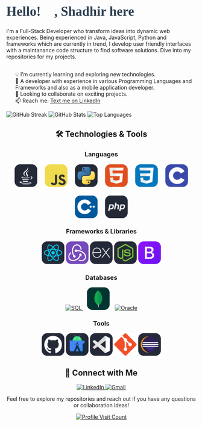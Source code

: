 <div align="left">
  <h1 style="font-family: 'Times New Roman', Times, serif; font-size: 2.5em; color: #2c3e50;">Hello! 👋, Shadhir here </h1>
  <div align="left">
  <p>I'm a Full-Stack Developer who transform ideas into dynamic web experiences. Being experienced in Java, JavaScript, Python and frameworks which are currently in trend, I develop user friendly interfaces with a maintanance code structure to find software solutions. Dive into my repositories for my projects.</p>
  </div>
</div>


  <h2> </h2>
  <div align="left">
  <ul style="list-style-type:none;">
    <li>💡 I’m currently learning and exploring new technologies.</li>
    <li>💼 A developer with experience in various Programming Languages and Frameworks and also as a mobile application developer.</li>
    <li>👯 Looking to collaborate on exciting projects.</li>
    <li>📫 Reach me: <a href="https://www.linkedin.com/in/shadhir-fawz-30739730a/">Text me on LinkedIn</a></li>
  </ul>
</div>


<div>
  <img src="https://github-readme-streak-stats.herokuapp.com/?user=shadhirfawz&theme=tokyonight&hide_border=false&ring=FF8C00&fire=FF8C00&currStreakLabel=FF8C00" alt="GitHub Streak" />
  <img src="https://github-readme-stats.vercel.app/api?username=shadhirfawz&theme=tokyonight&hide_border=false&include_all_commits=false&count_private=false" alt="GitHub Stats" />
  <img src="https://github-readme-stats.vercel.app/api/top-langs/?username=shadhirfawz&theme=tokyonight&hide_border=false&include_all_commits=false&count_private=false&layout=compact&card_width=495&card_height=1000" alt="Top Languages" />
</div>


<div align="center">
  <h2>🛠️ Technologies & Tools</h2>

  <h3>Languages</h3>
  <div style="display: flex; justify-content: center; gap: 20px; flex-wrap: wrap;">
    <a href="https://www.java.com"><img src="https://raw.githubusercontent.com/tandpfun/skill-icons/main/icons/Java-Dark.svg" alt="Java" width="60" height="60"/></a>
    <a href="https://www.javascript.com"><img src="https://raw.githubusercontent.com/tandpfun/skill-icons/main/icons/JavaScript.svg" alt="JavaScript" width="60" height="60"/></a>
    <a href="https://www.python.org"><img src="https://raw.githubusercontent.com/tandpfun/skill-icons/main/icons/Python-Dark.svg" alt="Python" width="60" height="60"/></a>
    <a href="https://developer.mozilla.org/en-US/docs/Web/HTML"><img src="https://raw.githubusercontent.com/tandpfun/skill-icons/main/icons/HTML.svg" alt="HTML5" width="60" height="60"/></a>
    <a href="https://developer.mozilla.org/en-US/docs/Web/CSS"><img src="https://raw.githubusercontent.com/tandpfun/skill-icons/main/icons/CSS.svg" alt="CSS3" width="60" height="60"/></a>
    <a href="https://www.iso.org/standard/74528.html"><img src="https://raw.githubusercontent.com/tandpfun/skill-icons/main/icons/C.svg" alt="C" width="60" height="60"/></a>
    <a href="https://cpp-lang.net/"><img src="https://raw.githubusercontent.com/tandpfun/skill-icons/main/icons/CPP.svg" alt="C++" width="60" height="60"/></a>
    <a href="https://www.php.net/"><img src="https://raw.githubusercontent.com/tandpfun/skill-icons/main/icons/PHP-Dark.svg" alt="PHP" width="60" height="60"/></a>
  </div>

  <h3>Frameworks & Libraries</h3>
  <p>
    <a href="https://reactjs.org"><img src="https://raw.githubusercontent.com/tandpfun/skill-icons/main/icons/React-Dark.svg" alt="React" width="60" height="60"/></a>
    <a href="https://redux.js.org"><img src="https://raw.githubusercontent.com/tandpfun/skill-icons/main/icons/Redux.svg" alt="Redux" width="60" height="60"/></a>
    <a href="https://expressjs.com"><img src="https://raw.githubusercontent.com/tandpfun/skill-icons/main/icons/ExpressJS-Dark.svg" alt="Express.js" width="60" height="60"/></a>
    <a href="https://nodejs.org/en"><img src="https://raw.githubusercontent.com/tandpfun/skill-icons/main/icons/NodeJS-Dark.svg" alt="Node.js" width="60" height="60"/></a>
    <a href="https://getbootstrap.com"><img src="https://raw.githubusercontent.com/tandpfun/skill-icons/main/icons/Bootstrap.svg" alt="Bootstrap" width="60" height="60"/>
</a>

  </p>

  <h3>Databases</h3>
  <p>
    <a href="https://www.mysql.com" style="margin: 0 10px;"><img src="https://cdn.jsdelivr.net/gh/devicons/devicon/icons/mysql/mysql-original-wordmark.svg" alt="SQL" width="60" height="60"/>
    <a href="https://www.mongodb.com/"><img src="https://raw.githubusercontent.com/tandpfun/skill-icons/main/icons/MongoDB.svg" alt="MongoDB" width="60" height="60"/></a>
    <a href="https://www.oracle.com" style="margin: 0 10px;">
    <img src="https://cdn.jsdelivr.net/gh/devicons/devicon/icons/oracle/oracle-original.svg" alt="Oracle" width="60" height="60"/>
</a>
  </p>
  

  <h3>Tools</h3>
  <p>
    <a href="https://github.com/ShadhirFawz"><img src="https://raw.githubusercontent.com/tandpfun/skill-icons/main/icons/Github-Dark.svg" alt="GitHub" width="60" height="60"/></a>
    <a href="https://developer.android.com/studio"><img src="https://raw.githubusercontent.com/tandpfun/skill-icons/main/icons/AndroidStudio-Dark.svg" alt="Android Studio" width="60" height="60"/></a>
    <a href="https://code.visualstudio.com/"><img src="https://raw.githubusercontent.com/tandpfun/skill-icons/main/icons/VSCode-Dark.svg" alt="Visual Studio" width="60" height="60"/></a>
    <a href="https://git-scm.com"><img src="https://raw.githubusercontent.com/devicons/devicon/master/icons/git/git-plain.svg" alt="Git" width="60" height="60"/></a>
    <a href="https://www.eclipse.org/ide/"><img src="https://raw.githubusercontent.com/tandpfun/skill-icons/main/icons/Eclipse-Dark.svg" alt="Eclipse IDE" width="60" height="60"/></a>
  </p>
</div>

<div align="center">
  <h2>🔗 Connect with Me</h2>
  <p>
    <a href="https://www.linkedin.com/in/shadhir-fawz-30739730a/">
      <img src="https://img.shields.io/badge/LinkedIn-0077B5?style=for-the-badge&logo=linkedin&logoColor=white" alt="LinkedIn"/>
    </a>
     <a href="mailto:shadhirfawz19@gmail.com">
      <img src="https://img.shields.io/badge/Gmail-D14836?style=for-the-badge&logo=gmail&logoColor=white" alt="Gmail"/>
    </a>
  </p>
</div>

<div align="center">
  <p>Feel free to explore my repositories and reach out if you have any questions or collaboration ideas!</p>
  <a href="https://visitcount.itsvg.in">
    <img src="https://visitcount.itsvg.in/api?id=shadhirfawz&icon=0&color=0" alt="Profile Visit Count"/>
  </a>
</div>

<!--
<div align="center">
  <h2>📝 Featured Projects</h2>
  <ul style="list-style-type:none;">
    <li><a href="https://github.com/your-github-username/project-1">Project 1</a>: Brief description of Project 1.</li>
    <li><a href="https://github.com/your-github-username/project-2">Project 2</a>: Brief description of Project 2.</li>
    <li><a href="https://github.com/your-github-username/project-3">Project 3</a>: Brief description of Project 3.</li>
  </ul>
</div>
--


